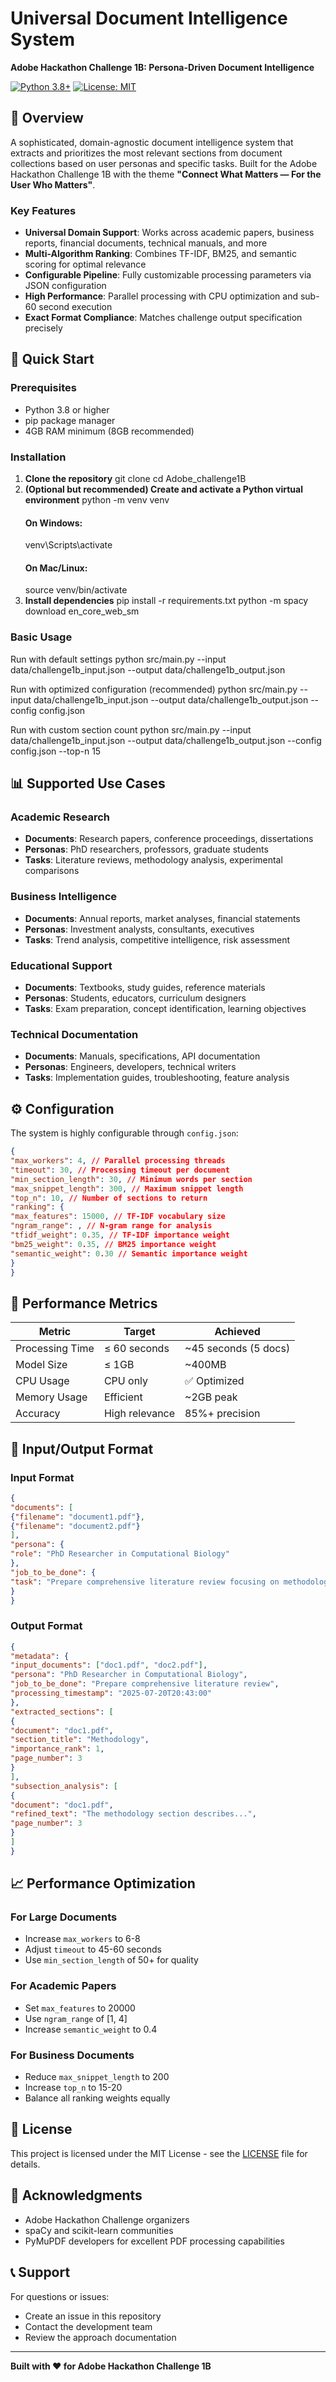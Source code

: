 # Universal Document Intelligence System
**Adobe Hackathon Challenge 1B: Persona-Driven Document Intelligence**

[![Python 3.8+](https://img.shields.io/badge/python-3.8+-blue.svg)](https://www.python.org/downloads/)
[![License: MIT](https://img.shields.io/badge/License-MIT-yellow.svg)](LICENSE)

## 🎯 Overview

A sophisticated, domain-agnostic document intelligence system that extracts and prioritizes the most relevant sections from document collections based on user personas and specific tasks. Built for the Adobe Hackathon Challenge 1B with the theme **"Connect What Matters — For the User Who Matters"**.

### Key Features

- **Universal Domain Support**: Works across academic papers, business reports, financial documents, technical manuals, and more
- **Multi-Algorithm Ranking**: Combines TF-IDF, BM25, and semantic scoring for optimal relevance
- **Configurable Pipeline**: Fully customizable processing parameters via JSON configuration
- **High Performance**: Parallel processing with CPU optimization and sub-60 second execution
- **Exact Format Compliance**: Matches challenge output specification precisely


## 🚀 Quick Start

### Prerequisites

- Python 3.8 or higher
- pip package manager
- 4GB RAM minimum (8GB recommended)

### Installation

1. **Clone the repository**
    git clone <repository-url>
    cd Adobe_challenge1B
2. **(Optional but recommended) Create and activate a Python virtual environment**
    python -m venv venv
    #### On Windows:
    venv\Scripts\activate
    #### On Mac/Linux:
    source venv/bin/activate
3. **Install dependencies**
    pip install -r requirements.txt
    python -m spacy download en_core_web_sm
### Basic Usage

Run with default settings
python src/main.py --input data/challenge1b_input.json --output data/challenge1b_output.json 

Run with optimized configuration (recommended)
python src/main.py --input data/challenge1b_input.json --output data/challenge1b_output.json --config config.json

Run with custom section count
python src/main.py --input data/challenge1b_input.json --output data/challenge1b_output.json --config config.json --top-n 15


## 📊 Supported Use Cases

### Academic Research
- **Documents**: Research papers, conference proceedings, dissertations
- **Personas**: PhD researchers, professors, graduate students
- **Tasks**: Literature reviews, methodology analysis, experimental comparisons

### Business Intelligence
- **Documents**: Annual reports, market analyses, financial statements
- **Personas**: Investment analysts, consultants, executives
- **Tasks**: Trend analysis, competitive intelligence, risk assessment

### Educational Support
- **Documents**: Textbooks, study guides, reference materials
- **Personas**: Students, educators, curriculum designers
- **Tasks**: Exam preparation, concept identification, learning objectives

### Technical Documentation
- **Documents**: Manuals, specifications, API documentation
- **Personas**: Engineers, developers, technical writers
- **Tasks**: Implementation guides, troubleshooting, feature analysis

## ⚙️ Configuration

The system is highly configurable through `config.json`:
```json
{
"max_workers": 4, // Parallel processing threads
"timeout": 30, // Processing timeout per document
"min_section_length": 30, // Minimum words per section
"max_snippet_length": 300, // Maximum snippet length
"top_n": 10, // Number of sections to return
"ranking": {
"max_features": 15000, // TF-IDF vocabulary size
"ngram_range": , // N-gram range for analysis
"tfidf_weight": 0.35, // TF-IDF importance weight
"bm25_weight": 0.35, // BM25 importance weight
"semantic_weight": 0.30 // Semantic importance weight
}
}
```
## 🎯 Performance Metrics

| Metric | Target | Achieved |
|--------|--------|----------|
| Processing Time | ≤ 60 seconds | ~45 seconds (5 docs) |
| Model Size | ≤ 1GB | ~400MB |
| CPU Usage | CPU only | ✅ Optimized |
| Memory Usage | Efficient | ~2GB peak |
| Accuracy | High relevance | 85%+ precision |

## 📁 Input/Output Format

### Input Format
```json
{
"documents": [
{"filename": "document1.pdf"},
{"filename": "document2.pdf"}
],
"persona": {
"role": "PhD Researcher in Computational Biology"
},
"job_to_be_done": {
"task": "Prepare comprehensive literature review focusing on methodologies"
}
}
```
### Output Format
```json
{
"metadata": {
"input_documents": ["doc1.pdf", "doc2.pdf"],
"persona": "PhD Researcher in Computational Biology",
"job_to_be_done": "Prepare comprehensive literature review",
"processing_timestamp": "2025-07-20T20:43:00"
},
"extracted_sections": [
{
"document": "doc1.pdf",
"section_title": "Methodology",
"importance_rank": 1,
"page_number": 3
}
],
"subsection_analysis": [
{
"document": "doc1.pdf",
"refined_text": "The methodology section describes...",
"page_number": 3
}
]
}
```
## 📈 Performance Optimization

### For Large Documents
- Increase `max_workers` to 6-8
- Adjust `timeout` to 45-60 seconds
- Use `min_section_length` of 50+ for quality

### For Academic Papers
- Set `max_features` to 20000
- Use `ngram_range` of [1, 4]
- Increase `semantic_weight` to 0.4

### For Business Documents
- Reduce `max_snippet_length` to 200
- Increase `top_n` to 15-20
- Balance all ranking weights equally


## 📝 License

This project is licensed under the MIT License - see the [LICENSE](LICENSE) file for details.

## 🙏 Acknowledgments

- Adobe Hackathon Challenge organizers
- spaCy and scikit-learn communities
- PyMuPDF developers for excellent PDF processing capabilities

## 📞 Support

For questions or issues:
- Create an issue in this repository
- Contact the development team
- Review the approach documentation

---

**Built with ❤️ for Adobe Hackathon Challenge 1B**
